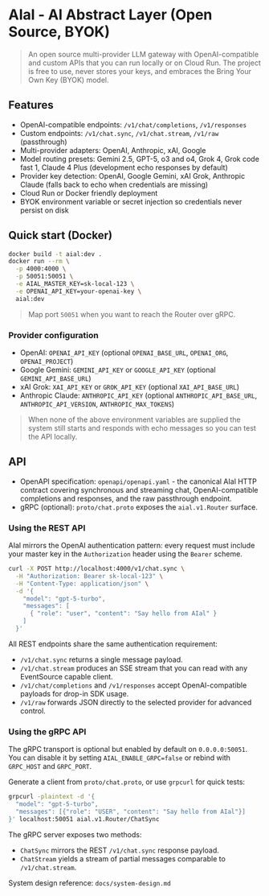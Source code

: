 # AIal - AI Abstract Layer (Open Source, BYOK)

> An open source multi-provider LLM gateway with OpenAI-compatible and custom APIs that you can run locally or on Cloud Run.
> The project is free to use, never stores your keys, and embraces the Bring Your Own Key (BYOK) model.

## Features
- OpenAI-compatible endpoints: `/v1/chat/completions`, `/v1/responses`
- Custom endpoints: `/v1/chat.sync`, `/v1/chat.stream`, `/v1/raw` (passthrough)
- Multi-provider adapters: OpenAI, Anthropic, xAI, Google
- Model routing presets: Gemini 2.5, GPT-5, o3 and o4, Grok 4, Grok code fast 1, Claude 4 Plus (development echo responses by default)
- Provider key detection: OpenAI, Google Gemini, xAI Grok, Anthropic Claude (falls back to echo when credentials are missing)
- Cloud Run or Docker friendly deployment
- BYOK environment variable or secret injection so credentials never persist on disk

## Quick start (Docker)
```bash
docker build -t aial:dev .
docker run --rm \
  -p 4000:4000 \
  -p 50051:50051 \
  -e AIAL_MASTER_KEY=sk-local-123 \
  -e OPENAI_API_KEY=your-openai-key \
  aial:dev
```

> Map port `50051` when you want to reach the Router over gRPC.

### Provider configuration
- OpenAI: `OPENAI_API_KEY` (optional `OPENAI_BASE_URL`, `OPENAI_ORG`, `OPENAI_PROJECT`)
- Google Gemini: `GEMINI_API_KEY` or `GOOGLE_API_KEY` (optional `GEMINI_API_BASE_URL`)
- xAI Grok: `XAI_API_KEY` or `GROK_API_KEY` (optional `XAI_API_BASE_URL`)
- Anthropic Claude: `ANTHROPIC_API_KEY` (optional `ANTHROPIC_API_BASE_URL`, `ANTHROPIC_API_VERSION`, `ANTHROPIC_MAX_TOKENS`)

> When none of the above environment variables are supplied the system still starts and responds with echo messages so you can test the API locally.

## API
- OpenAPI specification: `openapi/openapi.yaml` - the canonical AIal HTTP contract covering synchronous and streaming chat, OpenAI-compatible completions and responses, and the raw passthrough endpoint.
- gRPC (optional): `proto/chat.proto` exposes the `aial.v1.Router` surface.

### Using the REST API
AIal mirrors the OpenAI authentication pattern: every request must include your master key in the `Authorization` header using the `Bearer` scheme.

```bash
curl -X POST http://localhost:4000/v1/chat.sync \
  -H "Authorization: Bearer sk-local-123" \
  -H "Content-Type: application/json" \
  -d '{
    "model": "gpt-5-turbo",
    "messages": [
      { "role": "user", "content": "Say hello from AIal" }
    ]
  }'
```

All REST endpoints share the same authentication requirement:
- `/v1/chat.sync` returns a single message payload.
- `/v1/chat.stream` produces an SSE stream that you can read with any EventSource capable client.
- `/v1/chat/completions` and `/v1/responses` accept OpenAI-compatible payloads for drop-in SDK usage.
- `/v1/raw` forwards JSON directly to the selected provider for advanced control.

### Using the gRPC API
The gRPC transport is optional but enabled by default on `0.0.0.0:50051`. You can disable it by setting `AIAL_ENABLE_GRPC=false` or rebind with `GRPC_HOST` and `GRPC_PORT`.

Generate a client from `proto/chat.proto`, or use `grpcurl` for quick tests:

```bash
grpcurl -plaintext -d '{
  "model": "gpt-5-turbo",
  "messages": [{"role": "USER", "content": "Say hello from AIal"}]
}' localhost:50051 aial.v1.Router/ChatSync
```

The gRPC server exposes two methods:
- `ChatSync` mirrors the REST `/v1/chat.sync` response payload.
- `ChatStream` yields a stream of partial messages comparable to `/v1/chat.stream`.

System design reference: `docs/system-design.md`
